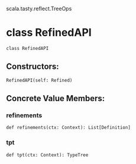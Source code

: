 scala.tasty.reflect.TreeOps
# class RefinedAPI

<pre><code class="language-scala" >class RefinedAPI</pre></code>
## Constructors:
<pre><code class="language-scala" >RefinedAPI(self: Refined)</pre></code>

## Concrete Value Members:
### refinements
<pre><code class="language-scala" >def refinements(ctx: Context): List[Definition]</pre></code>

### tpt
<pre><code class="language-scala" >def tpt(ctx: Context): TypeTree</pre></code>

